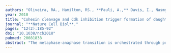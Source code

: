 ```yaml
---
authors: "Oliveira, RA., Hamilton, RS., **Pauli, A.,** Davis, I., Nasmyth, K."
year: 2010
title: "Cohesin cleavage and Cdk inhibition trigger formation of daughter nuclei"
journal: "**Nature Cell Biol**."
pages: "12(2):185-92"
doi: "10.1038/ncb2018"
pubmed: 20081838
abstract: "The metaphase-anaphase transition is orchestrated through proteolysis of numerous proteins by a ubiquitin protein ligase called the anaphase-promoting complex or cyclosome (APC/C). A crucial aspect of this process is sister chromatid separation, which is thought to be mediated by separase, a thiol protease activated by the APC/C. Separase cleaves cohesin, a ring-shaped complex that entraps sister DNAs. It is a matter of debate whether cohesin-independent forces also contribute to sister chromatid cohesion. Using 4D live-cell imaging of Drosophila melanogaster syncytial embryos blocked in metaphase (via APC/C inhibition), we show that artificial cohesin cleavage is sufficient to trigger chromosome disjunction. This is nevertheless insufficient for correct chromosome segregation. Kinetochore-microtubule attachments are rapidly destabilized by the loss of tension caused by cohesin cleavage in the presence of high Cdk1 (cyclin-dependent kinase 1) activity, as occurs when the APC/C cannot destroy mitotic cyclins. Metaphase chromosomes undergo a bona fide anaphase when cohesin cleavage is combined with Cdk1 inhibition. We conclude that only two key events, opening of cohesin rings and downregulation of Cdk1, are sufficient to drive proper segregation of chromosomes in anaphase."
---
```

